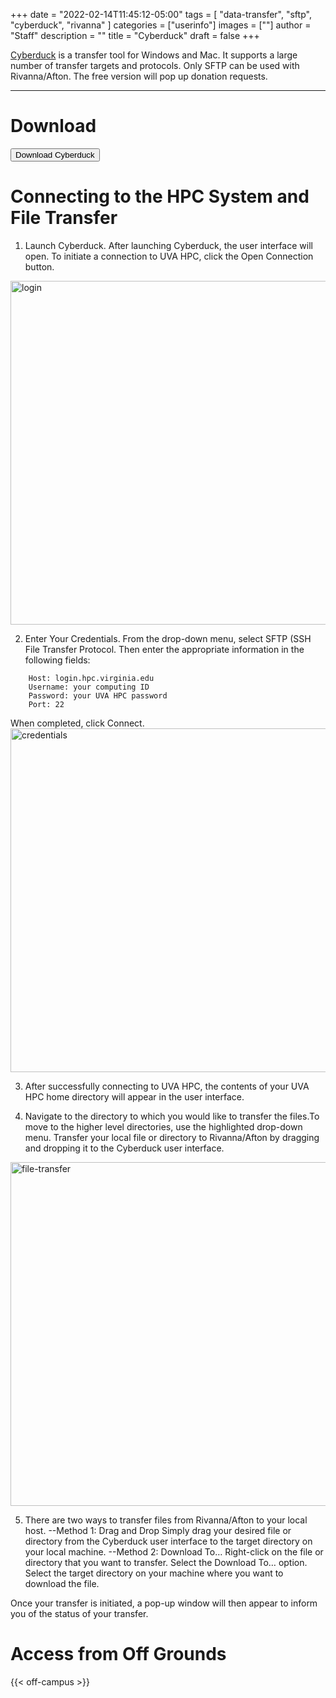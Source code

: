 +++
date = "2022-02-14T11:45:12-05:00"
tags = [
        "data-transfer",
        "sftp",
        "cyberduck",
        "rivanna"
        ]
categories = ["userinfo"]
images = [""]
author = "Staff"
description = ""
title = "Cyberduck"
draft = false
+++

<p class=lead><a href="https://cyberduck.io">Cyberduck</a> is a transfer tool for Windows and Mac. It supports a large number of transfer targets and protocols.  Only SFTP can be used with Rivanna/Afton.  The free version will pop up donation requests.</p>

- - -

# Download 

[<button class="btn btn-primary">Download Cyberduck</button>](https://cyberduck.io/download)

# Connecting to the HPC System and File Transfer

1. Launch Cyberduck. After launching Cyberduck, the user interface will open. To initiate a connection to UVA HPC, click the Open Connection button.
<img src="/images/rivanna/cyberduck-login-page.png" alt="login" height="550" width="700">

2. Enter Your Credentials. From the drop-down menu, select SFTP (SSH File Transfer Protocol. Then enter the appropriate information in the following fields:

```
    Host: login.hpc.virginia.edu
    Username: your computing ID
    Password: your UVA HPC password
    Port: 22
```
When completed, click Connect.
<img src="/images/rivanna/cyberduck-credentials-popup.png" alt="credentials" height="550" width="700">

3. After successfully connecting to UVA HPC, the contents of your UVA HPC home directory will appear in the user interface.

4.  Navigate to the directory to which you would like to transfer the files.To move to the higher level directories, use the highlighted drop-down menu. Transfer your local file or directory to Rivanna/Afton by dragging and dropping it to the Cyberduck user interface.
<img src="/images/rivanna/cyberduck-file-transfer.png" alt="file-transfer" height="550" width="700">

5. There are two ways to transfer files from Rivanna/Afton to your local host.
--Method 1: Drag and Drop
Simply drag your desired file or directory from the Cyberduck user interface to the target directory on your local machine. 
--Method 2: Download To…
    Right-click on the file or directory that you want to transfer.
    Select the Download To… option.
    Select the target directory on your machine where you want to download the file. 

Once your transfer is initiated, a pop-up window will then appear to inform you of the status of your transfer.

# Access from Off Grounds

{{< off-campus >}}

